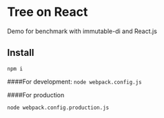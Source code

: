 Tree on React
================
Demo for benchmark with immutable-di and React.js

## Install
`npm i`

####For development:
`node webpack.config.js` 

####For production

`node webpack.config.production.js` 
